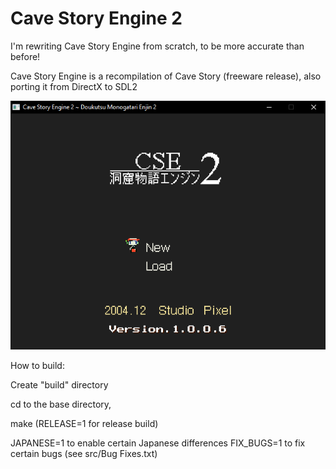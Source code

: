 # Cave Story Engine 2
I'm rewriting Cave Story Engine from scratch, to be more accurate than before!

Cave Story Engine is a recompilation of Cave Story (freeware release), also porting it from DirectX to SDL2

![Screenshot](screenshot.png)

How to build:

Create "build" directory

cd to the base directory,

make (RELEASE=1 for release build)



JAPANESE=1 to enable certain Japanese differences
FIX_BUGS=1 to fix certain bugs (see src/Bug Fixes.txt)
